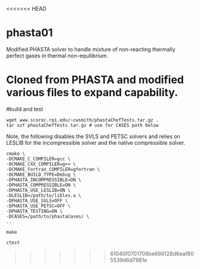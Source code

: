 <<<<<<< HEAD
# phasta01
Modified PHASTA solver to handle mixture of non-reacting thermally perfect gases in thermal non-equilibrium.

Cloned from PHASTA and modified various files to expand capability. 
=======
#build and test

    wget www.scorec.rpi.edu/~cwsmith/phastaChefTests.tar.gz .
    tar xzf phastaChefTests.tar.gz # use for CASES path below
    
Note, the following disables the SVLS and PETSC solvers and relies on LESLIB for the incompressible solver and the native compressible solver.

    cmake \
    -DCMAKE_C_COMPILER=gcc \
    -DCMAKE_CXX_COMPILER=g++ \
    -DCMAKE_Fortran_COMPILER=gfortran \
    -DCMAKE_BUILD_TYPE=Debug \
    -DPHASTA_INCOMPRESSIBLE=ON \
    -DPHASTA_COMPRESSIBLE=ON \
    -DPHASTA_USE_LESLIB=ON \
    -DLESLIB=/path/to/libles.a \
    -DPHASTA_USE_SVLS=OFF \
    -DPHASTA_USE_PETSC=OFF \    
    -DPHASTA_TESTING=ON \
    -DCASES=/path/to/phastaCases/ \
    ..

    make

    ctest
>>>>>>> 61040f0701708be686128d6eaf805539d6d7981e

